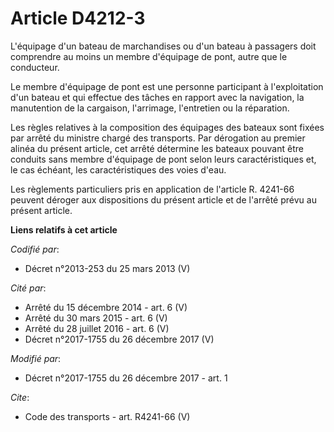 # Article D4212-3

L'équipage d'un bateau de marchandises ou d'un bateau à passagers doit comprendre au moins un membre d'équipage de pont,
autre que le conducteur. 

Le membre d'équipage de pont est une personne participant à l'exploitation d'un bateau et qui effectue des tâches en rapport
avec la navigation, la manutention de la cargaison, l'arrimage, l'entretien ou la réparation. 

Les règles relatives à la composition des équipages des bateaux sont fixées par arrêté du ministre chargé des transports. Par
dérogation au premier alinéa du présent article, cet arrêté détermine les bateaux pouvant être conduits sans membre
d'équipage de pont selon leurs caractéristiques et, le cas échéant, les caractéristiques des voies d'eau. 

Les règlements particuliers pris en application de l'article R. 4241-66 peuvent déroger aux dispositions du présent article
et de l'arrêté prévu au présent article.

**Liens relatifs à cet article**

_Codifié par_:

  - Décret n°2013-253 du 25 mars 2013 (V)

_Cité par_:

  - Arrêté du 15 décembre 2014 - art. 6 (V)
  - Arrêté du 30 mars 2015 - art. 6 (V)
  - Arrêté du 28 juillet 2016 - art. 6 (V)
  - Décret n°2017-1755 du 26 décembre 2017 (V)

_Modifié par_:

  - Décret n°2017-1755 du 26 décembre 2017 - art. 1

_Cite_:

  - Code des transports - art. R4241-66 (V)

